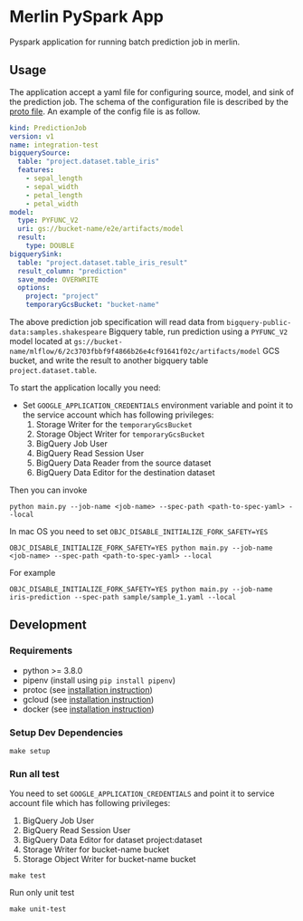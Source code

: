 # Merlin PySpark App

Pyspark application for running batch prediction job in merlin.

## Usage

The application accept a yaml file for configuring source, model, and sink of the prediction job.
The schema of the configuration file is described by the [proto file](spec/prediction_job.proto).
An example of the config file is as follow.

```yaml
kind: PredictionJob
version: v1
name: integration-test
bigquerySource:
  table: "project.dataset.table_iris"
  features:
    - sepal_length
    - sepal_width
    - petal_length
    - petal_width
model:
  type: PYFUNC_V2
  uri: gs://bucket-name/e2e/artifacts/model
  result:
    type: DOUBLE
bigquerySink:
  table: "project.dataset.table_iris_result"
  result_column: "prediction"
  save_mode: OVERWRITE
  options:
    project: "project"
    temporaryGcsBucket: "bucket-name"
```

The above prediction job specification will read data from `bigquery-public-data:samples.shakespeare` Bigquery table,
run prediction using a `PYFUNC_V2` model located at `gs://bucket-name/mlflow/6/2c3703fbbf9f4866b26e4cf91641f02c/artifacts/model` GCS bucket,
and write the result to another bigquery table `project.dataset.table`.

To start the application locally you need:

- Set `GOOGLE_APPLICATION_CREDENTIALS` environment variable and point it to the service account which has following privileges:
  1. Storage Writer for the `temporaryGcsBucket`
  2. Storage Object Writer for `temporaryGcsBucket`
  3. BigQuery Job User
  4. BigQuery Read Session User
  5. BigQuery Data Reader from the source dataset
  6. BigQuery Data Editor for the destination dataset

Then you can invoke

```shell script
python main.py --job-name <job-name> --spec-path <path-to-spec-yaml> --local
```

In mac OS you need to set `OBJC_DISABLE_INITIALIZE_FORK_SAFETY=YES`

```shell script
OBJC_DISABLE_INITIALIZE_FORK_SAFETY=YES python main.py --job-name <job-name> --spec-path <path-to-spec-yaml> --local
```

For example

```shell script
OBJC_DISABLE_INITIALIZE_FORK_SAFETY=YES python main.py --job-name iris-prediction --spec-path sample/sample_1.yaml --local
```

## Development

### Requirements

- python >= 3.8.0
- pipenv (install using `pip install pipenv`)
- protoc (see [installation instruction](http://google.github.io/proto-lens/installing-protoc.html))
- gcloud (see [installation instruction](https://cloud.google.com/sdk/install))
- docker (see [installation instruction](https://docs.docker.com/install/))

### Setup Dev Dependencies

```shell script
make setup
```

### Run all test

You need to set `GOOGLE_APPLICATION_CREDENTIALS` and point it to service account file which has following privileges:

1. BigQuery Job User
2. BigQuery Read Session User
3. BigQuery Data Editor for dataset project:dataset
4. Storage Writer for bucket-name bucket
5. Storage Object Writer for bucket-name bucket

```shell script
make test
```

Run only unit test

```shell script
make unit-test
```
